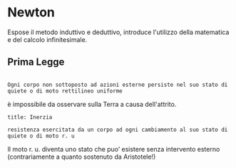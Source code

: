 # Newton

Espose il metodo induttivo e deduttivo, introduce l'utilizzo della matematica e del calcolo infinitesimale.

## Prima Legge

```ad-teorema

Ogni corpo non sottoposto ad azioni esterne persiste nel suo stato di quiete o di moto rettilineo uniforme

```

è impossibile da osservare sulla Terra a causa dell'attrito.

```ad-tip
title: Inerzia

resistenza esercitata da un corpo ad ogni cambiamento al suo stato di quiete o di moto r. u

```

Il moto r. u. diventa uno stato che puo’ esistere senza intervento esterno (contrariamente a quanto sostenuto da Aristotele!)